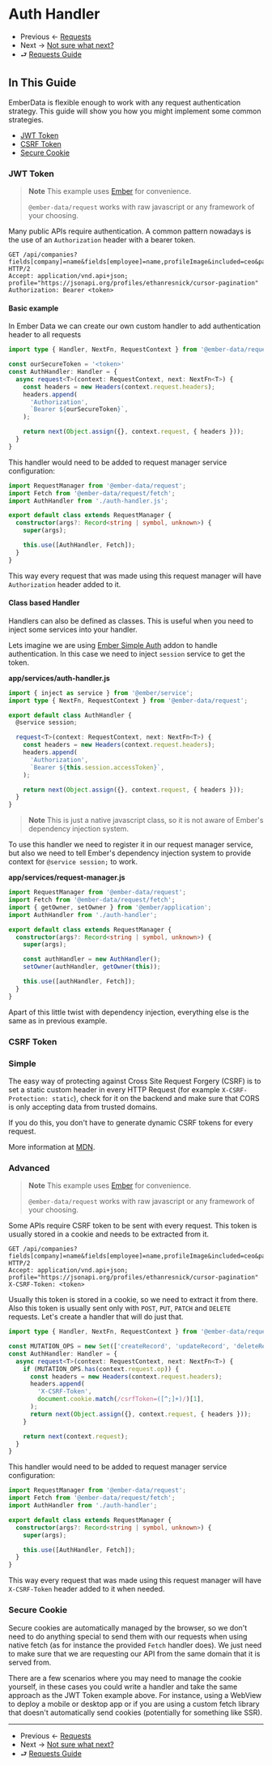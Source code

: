 # Auth Handler

- Previous ← [Requests](./0-basic-usage.md)
- Next → [Not sure what next?](./something.md)
- ⮐ [Requests Guide](../index.md)

## In This Guide

EmberData is flexible enough to work with any request authentication strategy. This guide will show you how
you might implement some common strategies.

- [JWT Token](#jwt-token)
- [CSRF Token](#csrf-token)
- [Secure Cookie](#secure-cookie)

### JWT Token

> **Note**
> This example uses [Ember](https://emberjs.com/) for convenience.
>
> `@ember-data/request` works with raw javascript or any framework of your choosing.

Many public APIs require authentication. A common pattern nowadays is the use of an `Authorization` header with a bearer token.

```HTTP
GET /api/companies?fields[company]=name&fields[employee]=name,profileImage&included=ceo&page[size]=10 HTTP/2
Accept: application/vnd.api+json; profile="https://jsonapi.org/profiles/ethanresnick/cursor-pagination"
Authorization: Bearer <token>
```

#### Basic example

In Ember Data we can create our own custom handler to add authentication header to all requests

```ts
import type { Handler, NextFn, RequestContext } from '@ember-data/request';

const ourSecureToken = '<token>'
const AuthHandler: Handler = {
  async request<T>(context: RequestContext, next: NextFn<T>) {
    const headers = new Headers(context.request.headers);
    headers.append(
      'Authorization',
      `Bearer ${ourSecureToken}`,
    );

    return next(Object.assign({}, context.request, { headers }));
  }
}
```

This handler would need to be added to request manager service configuration:

```ts
import RequestManager from '@ember-data/request';
import Fetch from '@ember-data/request/fetch';
import AuthHandler from './auth-handler.js';

export default class extends RequestManager {
  constructor(args?: Record<string | symbol, unknown>) {
    super(args);

    this.use([AuthHandler, Fetch]);
  }
}
```

This way every request that was made using this request manager will have `Authorization` header added to it.

#### Class based Handler

Handlers can also be defined as classes. This is useful when you need to inject some services into your handler.

Lets imagine we are using [Ember Simple Auth](https://github.com/simplabs/ember-simple-auth) addon to handle authentication. In this case we need to inject `session` service to get the token.

**app/services/auth-handler.js**

```ts
import { inject as service } from '@ember/service';
import type { NextFn, RequestContext } from '@ember-data/request';

export default class AuthHandler {
  @service session;

  request<T>(context: RequestContext, next: NextFn<T>) {
    const headers = new Headers(context.request.headers);
    headers.append(
      'Authorization',
      `Bearer ${this.session.accessToken}`,
    );

    return next(Object.assign({}, context.request, { headers }));
  }
}
```

> **Note**
> This is just a native javascript class, so it is not aware of Ember's dependency injection system.

To use this handler we need to register it in our request manager service, but also we need to tell Ember's dependency injection system to provide context for `@service session;` to work.

**app/services/request-manager.js**

```ts
import RequestManager from '@ember-data/request';
import Fetch from '@ember-data/request/fetch';
import { getOwner, setOwner } from '@ember/application';
import AuthHandler from './auth-handler';

export default class extends RequestManager {
  constructor(args?: Record<string | symbol, unknown>) {
    super(args);

    const authHandler = new AuthHandler();
    setOwner(authHandler, getOwner(this));

    this.use([authHandler, Fetch]);
  }
}
```

Apart of this little twist with dependency injection, everything else is the same as in previous example.

### CSRF Token

### Simple

The easy way of protecting against Cross Site Request Forgery (CSRF) is to set a static custom header in every HTTP Request (for example `X-CSRF-Protection: static`), check for it on the backend and make sure that CORS is only accepting data from trusted domains.

If you do this, you don't have to generate dynamic CSRF tokens for every request.

More information at [MDN](https://developer.mozilla.org/en-US/docs/Web/HTTP/CORS#simple_requests).

### Advanced

> **Note**
> This example uses [Ember](https://emberjs.com/) for convenience.
>
> `@ember-data/request` works with raw javascript or any framework of your choosing.

Some APIs require CSRF token to be sent with every request. This token is usually stored in a cookie and needs to be extracted from it.

```HTTP
GET /api/companies?fields[company]=name&fields[employee]=name,profileImage&included=ceo&page[size]=10 HTTP/2
Accept: application/vnd.api+json; profile="https://jsonapi.org/profiles/ethanresnick/cursor-pagination"
X-CSRF-Token: <token>
```

Usually this token is stored in a cookie, so we need to extract it from there. Also this token is usually sent only with `POST`, `PUT`, `PATCH` and `DELETE` requests. Let's create a handler that will do just that.

```ts
import type { Handler, NextFn, RequestContext } from '@ember-data/request';

const MUTATION_OPS = new Set(['createRecord', 'updateRecord', 'deleteRecord']);
const AuthHandler: Handler = {
  async request<T>(context: RequestContext, next: NextFn<T>) {
    if (MUTATION_OPS.has(context.request.op)) {
      const headers = new Headers(context.request.headers);
      headers.append(
        'X-CSRF-Token',
        document.cookie.match(/csrfToken=([^;]+)/)[1],
      );
      return next(Object.assign({}, context.request, { headers }));
    }

    return next(context.request);
  }
}
```

This handler would need to be added to request manager service configuration:

```ts
import RequestManager from '@ember-data/request';
import Fetch from '@ember-data/request/fetch';
import AuthHandler from './auth-handler';

export default class extends RequestManager {
  constructor(args?: Record<string | symbol, unknown>) {
    super(args);

    this.use([AuthHandler, Fetch]);
  }
}
```

This way every request that was made using this request manager will have `X-CSRF-Token` header added to it when needed.

### Secure Cookie

Secure cookies are automatically managed by the browser, so we don't
need to do anything special to send them with our requests when using
native fetch (as for instance the provided `Fetch` handler does).
We just need to make sure that we are requesting our API from the same
domain that it is served from.

There are a few scenarios where you may need to manage the cookie
yourself, in these cases you could write a handler and take the same
approach as the JWT Token example above. For instance, using a WebView
to deploy a mobile or desktop app or if you are using a custom fetch
library that doesn't automatically send cookies (potentially for something like SSR).

---

- Previous ← [Requests](./0-basic-usage.md)
- Next → [Not sure what next?](./something.md)
- ⮐ [Requests Guide](../index.md)
